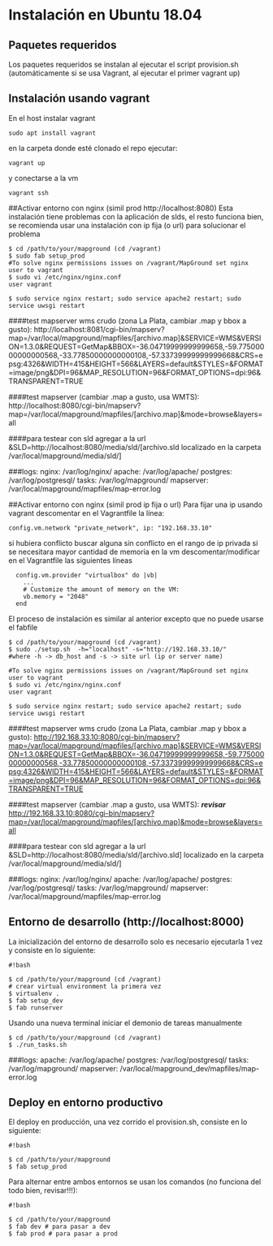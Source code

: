 # Instalación en Ubuntu 18.04
## Paquetes requeridos
Los paquetes requeridos se instalan al ejecutar el script provision.sh (automáticamente si se usa Vagrant, al ejecutar el primer vagrant up)

## Instalación usando vagrant
En el host instalar vagrant
```
sudo apt install vagrant
```
en la carpeta donde esté clonado el repo ejecutar:
```
vagrant up
```
y conectarse a la vm
```
vagrant ssh
```

##Activar entorno con nginx (simil prod http://localhost:8080)
Esta instalación tiene problemas con la aplicación de slds, el resto funciona bien, se recomienda usar una instalación con ip fija (o url) para solucionar el problema
```
$ cd /path/to/your/mapground (cd /vagrant)
$ sudo fab setup_prod
#To solve nginx permissions issues on /vagrant/MapGround set nginx user to vagrant
$ sudo vi /etc/nginx/nginx.conf
user vagrant 

$ sudo service nginx restart; sudo service apache2 restart; sudo service uwsgi restart
```

####test mapserver wms crudo (zona La Plata, cambiar .map y bbox a gusto):
http://localhost:8081/cgi-bin/mapserv?map=/var/local/mapground/mapfiles/[archivo.map]&SERVICE=WMS&VERSION=1.3.0&REQUEST=GetMap&BBOX=-36.04719999999999658,-59.77500000000000568,-33.77850000000000108,-57.33739999999999668&CRS=epsg:4326&WIDTH=415&HEIGHT=566&LAYERS=default&STYLES=&FORMAT=image/png&DPI=96&MAP_RESOLUTION=96&FORMAT_OPTIONS=dpi:96&TRANSPARENT=TRUE

####test mapserver (cambiar .map a gusto, usa WMTS):
http://localhost:8080/cgi-bin/mapserv?map=/var/local/mapground/mapfiles/[archivo.map]&mode=browse&layers=all

####para testear con sld agregar a la url &SLD=http://localhost:8080/media/sld/[archivo.sld localizado en la carpeta /var/local/mapground/media/sld/]

###logs:
nginx: /var/log/nginx/
apache: /var/log/apache/
postgres: /var/log/postgresql/
tasks: /var/log/mapground/
mapserver: /var/local/mapground/mapfiles/map-error.log


##Activar entorno con nginx (simil prod ip fija o url)
Para fijar una ip usando vagrant descomentar en el Vagrantfile  la línea:
```
config.vm.network "private_network", ip: "192.168.33.10"
```
si hubiera conflicto buscar alguna sin conflicto en el rango de ip privada
si se necesitara mayor cantidad de memoria en la vm descomentar/modificar en el Vagrantfile las siguientes líneas
```
  config.vm.provider "virtualbox" do |vb|
    ...
    # Customize the amount of memory on the VM:
    vb.memory = "2048"
  end
```

El proceso de instalación es similar al anterior excepto que no puede usarse el fabfile

```
$ cd /path/to/your/mapground (cd /vagrant)
$ sudo ./setup.sh  -h="localhost" -s="http://192.168.33.10/"
#where -h -> db_host and -s -> site url (ip or server name)

#To solve nginx permissions issues on /vagrant/MapGround set nginx user to vagrant
$ sudo vi /etc/nginx/nginx.conf
user vagrant 

$ sudo service nginx restart; sudo service apache2 restart; sudo service uwsgi restart
```

####test mapserver wms crudo (zona La Plata, cambiar .map y bbox a gusto):
http://192.168.33.10:8080/cgi-bin/mapserv?map=/var/local/mapground/mapfiles/[archivo.map]&SERVICE=WMS&VERSION=1.3.0&REQUEST=GetMap&BBOX=-36.04719999999999658,-59.77500000000000568,-33.77850000000000108,-57.33739999999999668&CRS=epsg:4326&WIDTH=415&HEIGHT=566&LAYERS=default&STYLES=&FORMAT=image/png&DPI=96&MAP_RESOLUTION=96&FORMAT_OPTIONS=dpi:96&TRANSPARENT=TRUE

####test mapserver (cambiar .map a gusto, usa WMTS): 
***revisar***
http://192.168.33.10:8080/cgi-bin/mapserv?map=/var/local/mapground/mapfiles/[archivo.map]&mode=browse&layers=all

####para testear con sld agregar a la url &SLD=http://localhost:8080/media/sld/[archivo.sld] localizado en la carpeta /var/local/mapground/media/sld/]

###logs:
nginx: /var/log/nginx/
apache: /var/log/apache/
postgres: /var/log/postgresql/
tasks: /var/log/mapground/
mapserver: /var/local/mapground/mapfiles/map-error.log


## Entorno de desarrollo  (http://localhost:8000)
La inicialización del entorno de desarrollo solo es necesario ejecutarla 1 vez y consiste en lo siguiente:
```
#!bash

$ cd /path/to/your/mapground (cd /vagrant)
# crear virtual environment la primera vez
$ virtualenv .
$ fab setup_dev
$ fab runserver
```
Usando una nueva terminal iniciar el demonio de tareas manualmente
```
$ cd /path/to/your/mapground (cd /vagrant)
$ ./run_tasks.sh

```
###logs:
apache: /var/log/apache/
postgres: /var/log/postgresql/
tasks: /var/log/mapground/
mapserver: /var/local/mapground_dev/mapfiles/map-error.log


## Deploy en entorno productivo
El deploy en producción, una vez corrido el provision.sh, consiste en lo siguiente:
```
#!bash

$ cd /path/to/your/mapground
$ fab setup_prod
```
Para alternar entre ambos entornos se usan los comandos (no funciona del todo bien, revisar!!!):
```
#!bash

$ cd /path/to/your/mapground
$ fab dev # para pasar a dev
$ fab prod # para pasar a prod
```

